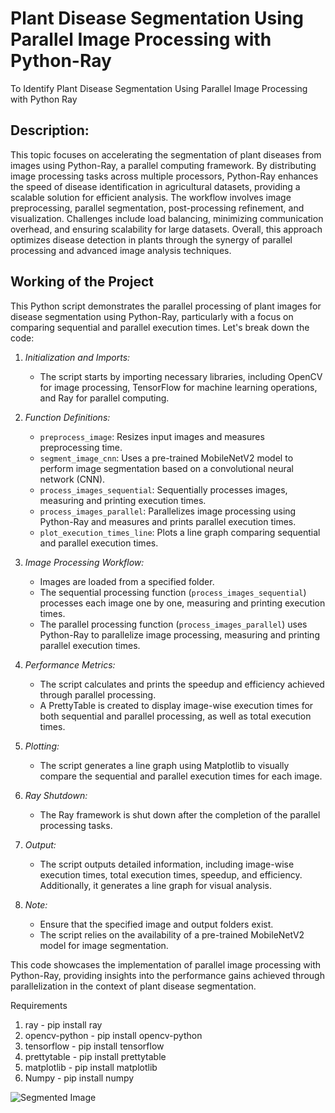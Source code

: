 # Plant Disease Segmentation Using Parallel Image Processing with Python-Ray
To Identify Plant Disease Segmentation Using Parallel  Image Processing with Python Ray

## Description:
<p> This topic focuses on accelerating the segmentation of plant diseases from images using Python-Ray, a parallel computing framework. By distributing image processing tasks across multiple processors, Python-Ray enhances the speed of disease identification in agricultural datasets, providing a scalable solution for efficient analysis. The workflow involves image preprocessing, parallel segmentation, post-processing refinement, and visualization. Challenges include load balancing, minimizing communication overhead, and ensuring scalability for large datasets. Overall, this approach optimizes disease detection in plants through the synergy of parallel processing and advanced image analysis techniques. </p>

## Working of the Project
<p>
This Python script demonstrates the parallel processing of plant images for disease segmentation using Python-Ray, particularly with a focus on comparing sequential and parallel execution times. Let's break down the code:

1. <i>Initialization and Imports:</i>
   - The script starts by importing necessary libraries, including OpenCV for image processing, TensorFlow for machine learning operations, and Ray for parallel computing.

2. <i>Function Definitions:</i>
   - `preprocess_image`: Resizes input images and measures preprocessing time.
   - `segment_image_cnn`: Uses a pre-trained MobileNetV2 model to perform image segmentation based on a convolutional neural network (CNN).
   - `process_images_sequential`: Sequentially processes images, measuring and printing execution times.
   - `process_images_parallel`: Parallelizes image processing using Python-Ray and measures and prints parallel execution times.
   - `plot_execution_times_line`: Plots a line graph comparing sequential and parallel execution times.

3. <i>Image Processing Workflow:</i>
   - Images are loaded from a specified folder.
   - The sequential processing function (`process_images_sequential`) processes each image one by one, measuring and printing execution times.
   - The parallel processing function (`process_images_parallel`) uses Python-Ray to parallelize image processing, measuring and printing parallel execution times.

4. <i>Performance Metrics:</i>
   - The script calculates and prints the speedup and efficiency achieved through parallel processing.
   - A PrettyTable is created to display image-wise execution times for both sequential and parallel processing, as well as total execution times.

5. <i>Plotting:</i>
   - The script generates a line graph using Matplotlib to visually compare the sequential and parallel execution times for each image.

6. <i>Ray Shutdown:</i>
   - The Ray framework is shut down after the completion of the parallel processing tasks.

7. <i>Output:</i>
   - The script outputs detailed information, including image-wise execution times, total execution times, speedup, and efficiency. Additionally, it generates a line graph for visual analysis.

8. <i>Note:</i>
   - Ensure that the specified image and output folders exist.
   - The script relies on the availability of a pre-trained MobileNetV2 model for image segmentation.

This code showcases the implementation of parallel image processing with Python-Ray, providing insights into the performance gains achieved through parallelization in the context of plant disease segmentation.</p>

<p>
Requirements

1) ray - pip install ray
2) opencv-python - pip install opencv-python
3) tensorflow - pip install tensorflow
4) prettytable - pip install prettytable
5) matplotlib - pip install matplotlib
6) Numpy - pip install numpy
</p>

<img src="https://drive.google.com/file/d/16wm1TaV2C5DXIpcd6oH2rfjSX6e4yOXc/view?usp=sharing" alt="Segmented Image">
